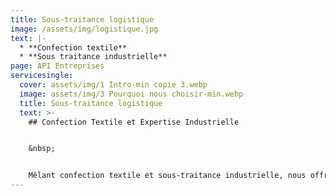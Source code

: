```yaml
---
title: Sous-traitance logistique
image: /assets/img/logistique.jpg
text: |-
  * **Confection textile**
  * **Sous traitance industrielle**  
page: API Entreprises
servicesingle:
  cover: assets/img/1 Intro-min copie 3.webp
  image: assets/img/3 Pourquoi nous choisir-min.webp
  title: Sous-traitance logistique
  text: >-
    ## Confection Textile et Expertise Industrielle


    &nbsp;


    Mêlant confection textile et sous-traitance industrielle, nous offrons des services diversifiés avec un haut niveau de compétence. Nous nous concentrons sur une qualité sans compromis pour nos produits textiles et fournissons des solutions de logistique industrielles fiables, soutenues par une équipe dédiée.
---
```

